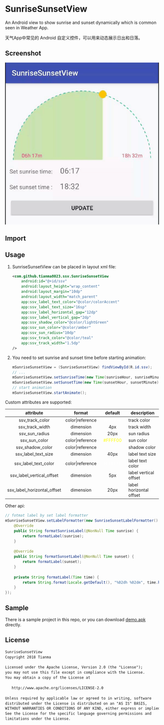 # SunriseSunsetView
An Android view to show sunrise and sunset dynamically which is common seen in Weather App.

天气App中常见的 Android 自定义控件，可以用来动态展示日出和日落。

## Screenshot
![SunriseSunsetView Sample](/ss/ssv_ss.gif)

## Import

## Usage
1. SunriseSunsetView can be placed in layout xml file:
    ```xml
    <com.github.tianma8023.ssv.SunriseSunsetView
        android:id="@+id/ssv"
        android:layout_height="wrap_content"
        android:layout_margin="10dp"
        android:layout_width="match_parent"
        app:ssv_label_text_color="@color/colorAccent"
        app:ssv_label_text_size="16sp"
        app:ssv_label_horizontal_gap="12dp"
        app:ssv_label_vertical_gap="2dp"
        app:ssv_shadow_color="@color/lightGreen"
        app:ssv_sun_color="@color/amber"
        app:ssv_sun_radius="10dp"
        app:ssv_track_color="@color/teal"
        app:ssv_track_width="1.5dp"
    />
    ```
2. You need to set sunrise and sunset time before starting animation:
    ```java
    mSunriseSunsetView = (SunriseSunsetView) findViewById(R.id.ssv);
    // ...
    mSunriseSunsetView.setSunriseTime(new Time(sunriseHour, sunriseMinute));
    mSunriseSunsetView.setSunsetTime(new Time(sunsetHour, sunsetMinute));
    // start animation
    mSunriseSunsetView.startAnimate();
    ```

Custom attributes are supported:

|attribute                  |format          |default                             |description|
|:-------------------------:|:--------------:|:----------------------------------:|-----------|
|ssv_track_color            |color\|reference|<font color="#FFFFFF">#FFFFFF</font>|track color|
|ssv_track_width            |dimension       |4px                                 |track width|
|ssv_sun_radius             |dimension       |20px                                |sun radius|
|ssv_sun_color              |color\|reference|<font color="#FFFF00">#FFFF00</font>|sun color|
|ssv_shadow_color           |color\|reference|<span style="color:rgba(255,255,255,0.125)">#32FFFFFF</span>|shadow color|
|ssv_label_text_size        |dimension       |40px                                |label text size|
|ssv_label_text_color       |color\|reference|<font color="#FFFFFF">#FFFFFF</font>|label text color|
|ssv_label_vertical_offset  |dimension       |5px                                 |label vertical offset|
|ssv_label_horizontal_offset|dimension       |20px                                |label horizontal offset|

Other api:
```java
// fotmat label by set label formatter
mSunriseSunsetView.setLabelFormatter(new SunriseSunsetLabelFormatter() {
    @Override
    public String formatSunriseLabel(@NonNull Time sunrise) {
        return formatLabel(sunrise);
    }

    @Override
    public String formatSunsetLabel(@NonNull Time sunset) {
        return formatLabel(sunset);
    }

    private String formatLabel(Time time) {
        return String.format(Locale.getDefault(), "%02dh %02dm", time.hour, time.minute);
    }
});
```

## Sample
There is a sample project in this repo, or you can download [demo.apk](/apk/demo.apk) directly.

## License
```txt
SunriseSunsetView	
Copyright 2018 Tianma

Licensed under the Apache License, Version 2.0 (the "License");
you may not use this file except in compliance with the License.
You may obtain a copy of the License at

   http://www.apache.org/licenses/LICENSE-2.0

Unless required by applicable law or agreed to in writing, software
distributed under the License is distributed on an "AS IS" BASIS,
WITHOUT WARRANTIES OR CONDITIONS OF ANY KIND, either express or implied.
See the License for the specific language governing permissions and
limitations under the License.
```